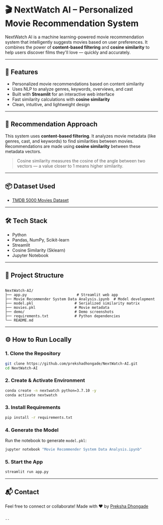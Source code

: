 
# 🎬 NextWatch AI – Personalized Movie Recommendation System

NextWatch AI is a machine learning-powered movie recommendation system that intelligently suggests movies based on user preferences. It combines the power of **content-based filtering** and **cosine similarity** to help users discover films they'll love — quickly and accurately.

---

## 🚀 Features

- Personalized movie recommendations based on content similarity
- Uses NLP to analyze genres, keywords, overviews, and cast
- Built with **Streamlit** for an interactive web interface
- Fast similarity calculations with **cosine similarity**
- Clean, intuitive, and lightweight design

---

## 🧠 Recommendation Approach

This system uses **content-based filtering**. It analyzes movie metadata (like genres, cast, and keywords) to find similarities between movies. Recommendations are made using **cosine similarity** between these metadata vectors.

> Cosine similarity measures the cosine of the angle between two vectors — a value closer to 1 means higher similarity.

---

## 📦 Dataset Used

- [TMDB 5000 Movies Dataset](https://www.kaggle.com/datasets/tmdb/tmdb-movie-metadata)

---

## 🛠️ Tech Stack

- Python
- Pandas, NumPy, Scikit-learn
- Streamlit
- Cosine Similarity (Sklearn)
- Jupyter Notebook

---

## 📂 Project Structure

```

NextWatch-AI/
├── app.py                       # Streamlit web app
├── Movie Recommender System Data Analysis.ipynb  # Model development
├── model.pkl                   # Serialized similarity matrix
├── movies.pkl                  # Movie metadata
├── demo/                       # Demo screenshots
├── requirements.txt            # Python dependencies
└── README.md

````

---

## ⚙️ How to Run Locally

### 1. Clone the Repository
```bash
git clone https://github.com/prekshadhongade/NextWatch-AI.git
cd NextWatch-AI
````

### 2. Create & Activate Environment

```bash
conda create -n nextwatch python=3.7.10 -y
conda activate nextwatch
```

### 3. Install Requirements

```bash
pip install -r requirements.txt
```

### 4. Generate the Model

Run the notebook to generate `model.pkl`:

```bash
jupyter notebook "Movie Recommender System Data Analysis.ipynb"
```

### 5. Start the App

```bash
streamlit run app.py
```

---

## 📬 Contact

Feel free to connect or collaborate!
Made with ❤️ by [Preksha Dhongade](https://github.com/prekshadhongade)

```

--
